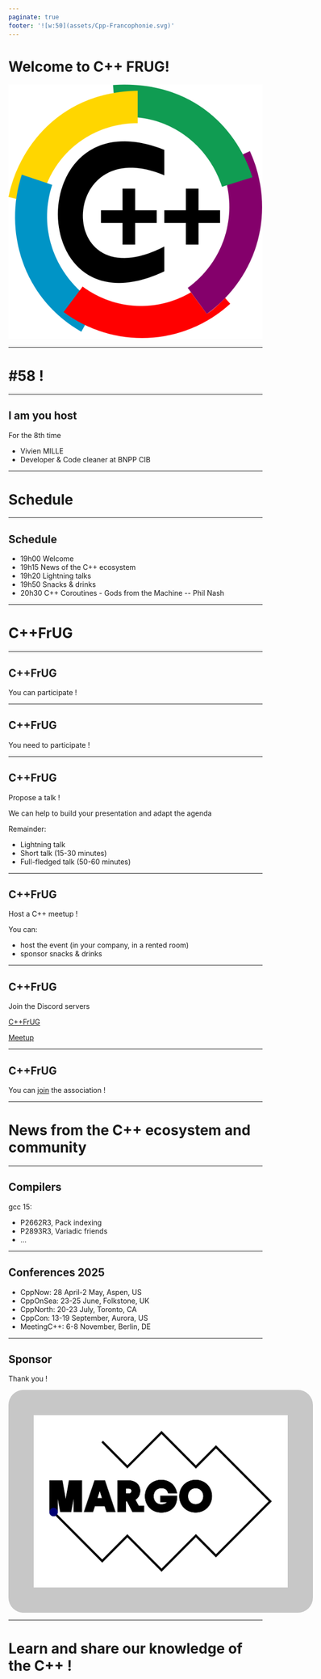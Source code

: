 ```yaml
---
paginate: true
footer: '![w:50](assets/Cpp-Francophonie.svg)'
---
```


# Welcome to C++ FRUG!

![CPPFRUG Logo](assets/Cpp-Francophonie.svg)

<!-- _footer: "" -->

---

# #58 !

---
## I am you host

For the 8th time
- Vivien MILLE
- Developer & Code cleaner at BNPP CIB

---
# Schedule

---
## Schedule

- 19h00 Welcome
- 19h15 News of the C++ ecosystem
- 19h20 Lightning talks
- 19h50 Snacks & drinks
- 20h30 C++ Coroutines - Gods from the Machine -- Phil Nash

---
# C++FrUG

---
## C++FrUG

You can participate !

---
## C++FrUG

You need to participate !

---
## C++FrUG

Propose a talk !

We can help to build your presentation and adapt the agenda

Remainder:
* Lightning talk
* Short talk (15-30 minutes)
* Full-fledged talk (50-60 minutes)

---

## C++FrUG

Host a C++ meetup !

You can:
* host the event (in your company, in a rented room)
* sponsor snacks & drinks

---
## C++FrUG

Join the Discord servers

[C++FrUG](https://discord.gg/YmKMABu9)

[Meetup](https://discord.gg/3K69BvqK)

---
## C++FrUG

You can [join](https://www.helloasso.com/associations/c-frug) the association !

---
# News from the C++ ecosystem and community

---
## Compilers

gcc 15:
- P2662R3, Pack indexing
- P2893R3, Variadic friends
- ...

---
## Conferences 2025

- CppNow: 28 April-2 May, Aspen, US
- CppOnSea: 23-25 June, Folkstone, UK
- CppNorth: 20-23 July, Toronto, CA
- CppCon: 13-19 September, Aurora, US
- MeetingC++: 6-8 November, Berlin, DE

---
## Sponsor

<style scoped>
img[alt~='center'] {
    display: block;
    margin-left: auto;
    margin-right: auto;
    background-color: #c7c7c7;
    border-radius: 30px;
    padding: 50px;
}
</style>

Thank you !

![center w:500 Logo MARGO](assets/logo-margo.png)

---
# Learn and share our knowledge of the C++ !
